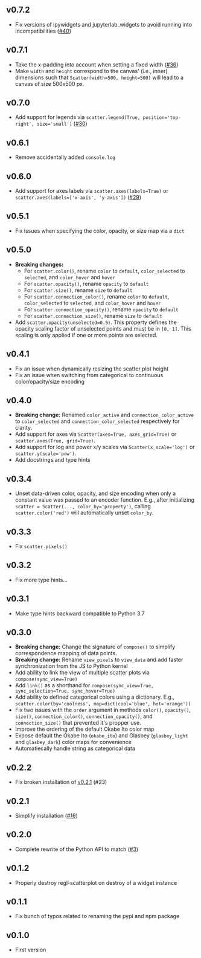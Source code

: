 ## v0.7.2

- Fix versions of ipywidgets and jupyterlab_widgets to avoid running into incompatibilities ([#40](https://github.com/flekschas/jupyter-scatter/issues/40))

## v0.7.1

- Take the x-padding into account when setting a fixed width ([#36](https://github.com/flekschas/jupyter-scatter/issues/36))
- Make `width` and `height` correspond to the canvas' (i.e., inner) dimensions such that `Scatter(width=500, height=500)` will lead to a canvas of size 500x500 px.

## v0.7.0

- Add support for legends via `scatter.legend(True, position='top-right', size='small')` ([#30](https://github.com/flekschas/jupyter-scatter/issues/30))

## v0.6.1

- Remove accidentally added `console.log`

## v0.6.0

- Add support for axes labels via `scatter.axes(labels=True)` or `scatter.axes(labels=['x-axis', 'y-axis'])` ([#29](https://github.com/flekschas/jupyter-scatter/issues/29))

## v0.5.1

- Fix issues when specifying the color, opacity, or size map via a `dict`

## v0.5.0

- **Breaking changes:**
  - For `scatter.color()`, rename `color` to `default`, `color_selected` to `selected`, and `color_hover` and `hover`
  - For `scatter.opacity()`, rename `opacity` to `default`
  - For `scatter.size()`, rename `size` to `default`
  - For `scatter.connection_color()`, rename `color` to `default`, `color_selected` to `selected`, and `color_hover` and `hover`
  - For `scatter.connection_opacity()`, rename `opacity` to `default`
  - For `scatter.connection_size()`, rename `size` to `default`
- Add `scatter.opacity(unselected=0.5)`. This property defines the opacity scaling factor of unselected points and must be in `[0, 1]`. This scaling is only applied if one or more points are selected.

## v0.4.1

- Fix an issue when dynamically resizing the scatter plot height
- Fix an issue when switching from categorical to continuous color/opacity/size encoding

## v0.4.0

- **Breaking change:** Renamed `color_active` and `connection_color_active` to `color_selected` and `connection_color_selected` respectively for clarity.
- Add support for axes via `Scatter(axes=True, axes_grid=True)` or `scatter.axes(True, grid=True)`.
- Add support for log and power x/y scales via `Scatter(x_scale='log')` or `scatter.y(scale='pow')`.
- Add docstrings and type hints

## v0.3.4

- Unset data-driven color, opacity, and size encoding when only a constant value was passed to an encoder function. E.g., after initializing `scatter = Scatter(..., color_by='property')`, calling `scatter.color('red')` will automatically unset `color_by`.

## v0.3.3

- Fix `scatter.pixels()`

## v0.3.2

- Fix more type hints...

## v0.3.1

- Make type hints backward compatible to Python 3.7

## v0.3.0

- **Breaking change:** Change the signature of `compose()` to simplify correspondence mapping of data points.
- **Breaking change:** Rename `view_pixels` to `view_data` and add faster synchronization from the JS to Python kernel
- Add ability to link the view of multiple scatter plots via `compose(sync_view=True)`
- Add `link()` as a shorthand for `compose(sync_view=True, sync_selection=True, sync_hover=True)`
- Add ability to defined categorical colors using a dictionary. E.g., `scatter.color(by='coolness', map=dict(cool='blue', hot='orange'))`
- Fix two issues with the `order` argument in methods `color()`, `opacity()`, `size()`, `connection_color()`, `connection_opacity()`, and `connection_size()` that prevented it's propper use.
- Improve the ordering of the default Okabe Ito color map
- Expose default the Okabe Ito (`okabe_ito`) and Glasbey (`glasbey_light` and `glasbey_dark`) color maps for convenience
- Automatiecally handle string as categorical data

## v0.2.2

- Fix broken installation of [v0.2.1](v0.2.1) (#23)

## v0.2.1

- Simplify installation ([#16](https://github.com/flekschas/jupyter-scatter/pull/16))

## v0.2.0

- Complete rewrite of the Python API to match ([#3](https://github.com/flekschas/jupyter-scatter/issues/3))

## v0.1.2

- Properly destroy regl-scatterplot on destroy of a widget instance

## v0.1.1

- Fix bunch of typos related to renaming the pypi and npm package

## v0.1.0

- First version
